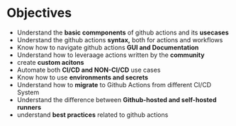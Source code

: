 # Objectives

- Understand the **basic commponents** of github actions and its **usecases**
- Understand the github actions **syntax,** both for actions and workflows
- Know how to navigate github actions **GUI and Documentation**
- Understand how to leveraage actions written by the **community**
- create **custom acitons**
- Automate both **CI/CD and NON-CI/CD** use cases
- Know how to use **environments and secrets**
- Understand how to **migrate** to Github Actions from different CI/CD System
- Understand the difference between **Github-hosted and self-hosted runners**
- understand **best practices** related to github actions


  
